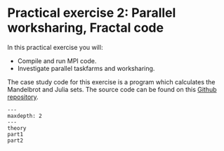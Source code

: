 # Practical exercise 2: Parallel worksharing, Fractal code

In this practical exercise you will:

-  Compile and run MPI code.
-  Investigate parallel taskfarms and worksharing.

The case study code for this exercise is a program which calculates the Mandelbrot and Julia sets. The source code can be found on this [Github repository](https://github.com/EPCCed/EPCC-Exercises).



```{toctree}
---
maxdepth: 2
---
theory
part1
part2
```